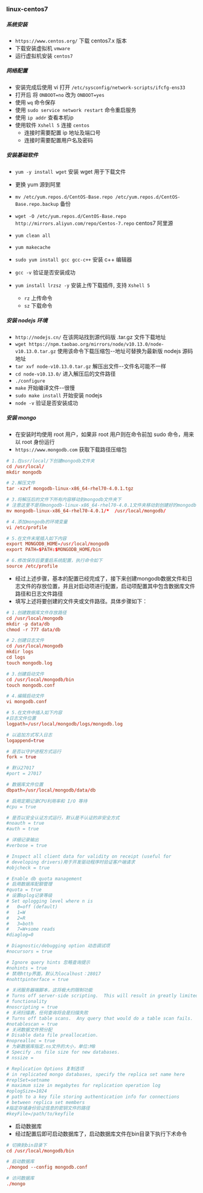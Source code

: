 ### linux-centos7

##### 系统安装
* `https://www.centos.org/` 下载 centos7.x 版本
* 下载安装虚拟机 `vmware`
* 运行虚拟机安装 `centos7`

##### 网络配置
* 安装完成后使用 vi 打开 `/etc/sysconfig/network-scripts/ifcfg-ens33`
* 打开后 将 `ONBOOT=no` 改为 `ONBOOT=yes`
* 使用 `wq` 命令保存
* 使用 `sudo service network restart` 命令重启服务
* 使用 `ip addr` 查看本机ip
* 使用软件 `Xshell 5` 连接 `centos`
    * 连接时需要配置 ip 地址及端口号
    * 连接时需要配置用户名及密码

##### 安装基础软件
* `yum -y install wget` 安装 wget 用于下载文件

* 更换 yum 源到阿里
* `mv /etc/yum.repos.d/CentOS-Base.repo /etc/yum.repos.d/CentOS-Base.repo.backup` 备份
* `wget -O /etc/yum.repos.d/CentOS-Base.repo http://mirrors.aliyun.com/repo/Centos-7.repo` centos7 阿里源
* `yum clean all`
* `yum makecache`

* `sudo yum install gcc gcc-c++` 安装 c++ 编辑器
* `gcc -v` 验证是否安装成功

* `yum install lrzsz -y` 安装上传下载插件, 支持 `Xshell 5`
    * `rz` 上传命令
    * `sz` 下载命令

##### 安装 nodejs 环境
* `http://nodejs.cn/` 在该网站找到源代码版 .tar.gz 文件下载地址
* `wget https://npm.taobao.org/mirrors/node/v10.13.0/node-v10.13.0.tar.gz` 使用该命令下载压缩包--地址可替换为最新版 nodejs 源码地址
* `tar xvf node-v10.13.0.tar.gz` 解压出文件--文件名可能不一样
* `cd node-v10.13.0/` 进入解压后的文件路径
* `./configure`
* `make` 开始编译文件--很慢
* `sudo make install` 开始安装 nodejs
* `node -v` 验证是否安装成功

##### 安装 mongo
* 在安装时均使用 root 用户，如果非 root 用户则在命令前加 sudo 命令，用来以 root 身份运行
* `https://www.mongodb.com` 获取下载路径压缩包

```conf
# 1.在usr/local/下创建mongodb文件夹
cd /usr/local/
mkdir mongodb

# 2.解压文件
tar -xzvf mongodb-linux-x86_64-rhel70-4.0.1.tgz

# 3.将解压后的文件下所有内容移动到mongodb文件夹下
# 注意这里不是将mongodb-linux-x86_64-rhel70-4.0.1文件夹移动到创建好的mongodb下，而是文件下的内容
mv mongodb-linux-x86_64-rhel70-4.0.1/*  /usr/local/mongodb/

# 4.添加mongodb的环境变量
vi /etc/profile

# 5.在文件末尾插入如下内容
export MONGODB_HOME=/usr/local/mongodb  
export PATH=$PATH:$MONGODB_HOME/bin

# 6.修改保存后要重启系统配置，执行命令如下
source /etc/profile
```

* 经过上述步骤，基本的配置已经完成了，接下来创建mongodb数据文件和日志文件的存放位置，并且对启动项进行配置，启动项配置其中包含数据库文件路径和日志文件路径
* 填写上述将要创建的文件夹或文件路径。具体步骤如下：

```conf
# 1.创建数据库文件存放路径
cd /usr/local/mongodb
mkdir -p data/db
chmod -r 777 data/db

# 2.创建日志文件
cd /usr/local/mongodb
mkdir logs
cd logs
touch mongodb.log

# 3.创建启动文件
cd /usr/local/mongodb/bin
touch mongodb.conf

# 4.编辑启动文件
vi mongodb.conf

# 5.在文件中插入如下内容
#日志文件位置
logpath=/usr/local/mongodb/logs/mongodb.log　

# 以追加方式写入日志
logappend=true

# 是否以守护进程方式运行
fork = true

# 默认27017
#port = 27017

# 数据库文件位置
dbpath=/usr/local/mongodb/data/db

# 启用定期记录CPU利用率和 I/O 等待
#cpu = true

# 是否以安全认证方式运行，默认是不认证的非安全方式
#noauth = true
#auth = true

# 详细记录输出
#verbose = true

# Inspect all client data for validity on receipt (useful for
# developing drivers)用于开发驱动程序时验证客户端请求
#objcheck = true

# Enable db quota management
# 启用数据库配额管理
#quota = true
# 设置oplog记录等级
# Set oplogging level where n is
#   0=off (default)
#   1=W
#   2=R
#   3=both
#   7=W+some reads
#diaglog=0

# Diagnostic/debugging option 动态调试项
#nocursors = true

# Ignore query hints 忽略查询提示
#nohints = true
# 禁用http界面，默认为localhost：28017
#nohttpinterface = true

# 关闭服务器端脚本，这将极大的限制功能
# Turns off server-side scripting.  This will result in greatly limited
# functionality
#noscripting = true
# 关闭扫描表，任何查询将会是扫描失败
# Turns off table scans.  Any query that would do a table scan fails.
#notablescan = true
# 关闭数据文件预分配
# Disable data file preallocation.
#noprealloc = true
# 为新数据库指定.ns文件的大小，单位:MB
# Specify .ns file size for new databases.
# nssize =

# Replication Options 复制选项
# in replicated mongo databases, specify the replica set name here
#replSet=setname
# maximum size in megabytes for replication operation log
#oplogSize=1024
# path to a key file storing authentication info for connections
# between replica set members
#指定存储身份验证信息的密钥文件的路径
#keyFile=/path/to/keyfile
```

* 启动数据库
* 经过配置后即可启动数据库了，启动数据库文件在bin目录下执行下术命令

```conf
# 切换到bin目录下
cd /usr/local/mongodb/bin

# 启动数据库
./mongod --config mongodb.conf

# 访问数据库
./mongo
```